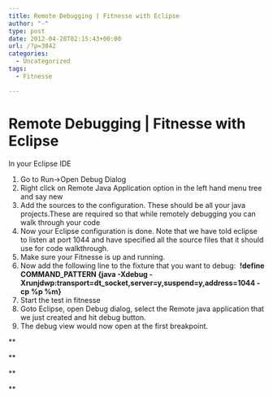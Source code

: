 ```yaml
---
title: Remote Debugging | Fitnesse with Eclipse
author: "-"
type: post
date: 2012-04-28T02:15:43+00:00
url: /?p=3042
categories:
  - Uncategorized
tags:
  - Fitnesse

---
```

# Remote Debugging | Fitnesse with Eclipse
In your Eclipse IDE

  1. Go to Run->Open Debug Dialog
  2. Right click on Remote Java Application option in the left hand menu tree and say new
  3. Add the sources to the configuration. These should be all your java projects.These are required so that while remotely debugging you can walk through your code
  4. Now your Eclipse configuration is done. Note that we have told eclipse to listen at port 1044 and have specified all the source files that it should use for code walkthrough.
  5. Make sure your Fitnesse is up and running.
  6. Now add the following line to the fixture that you want to debug:  **!define COMMAND_PATTERN {java -Xdebug -Xrunjdwp:transport=dt_socket,server=y,suspend=y,address=1044 -cp %p %m}**
  7. Start the test in fitnesse
  8. Goto Eclipse, open Debug dialog, select the Remote java application that we just created and hit debug button.
  9. The debug view would now open at the first breakpoint.

**
  
** 

**
  
**